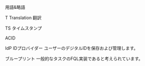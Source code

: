 用語&略語

T
Translation
翻訳

TS
タイムスタンプ

ACID

IdP
IDプロバイダー
ユーザーのデジタルIDを保存および管理します。

ブループリント
一般的なタスクのFQL実装であると考えられています。

